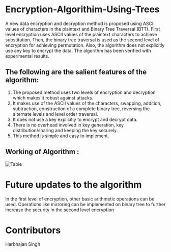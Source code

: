 # Encryption-Algorithim-Using-Trees
A new data encryption and decryption method is proposed using ASCII values of characters in the plaintext and Binary Tree Traversal (BTT). First level encryption uses ASCII values of the plaintext characters to achieve substitution. Then, the binary tree traversal is used as the second level of encryption for achieving permutation. Also, the algorithm does not explicitly use any key to encrypt the data. The algorithm has been verified with experimental results.

## The following are the salient features of the algorithm:
1. The proposed method uses two levels of encryption and decryption which makes it robust against attacks.
2. It makes use of the ASCII values of the characters, swapping, addition, subtraction, construction of a
complete binary tree, reversing the alternate levels and level order traversal.
3. It does not use a key explicitly to encrypt and decrypt data.
4. There is no overhead involved in key generation, key distribution/sharing and keeping the key securely.
5. This method is simple and easy to implement.

## Working of Algorithm :

![Table](https://i.ibb.co/Yh6KSSt/Screenshot-from-2020-09-20-23-55-54.png)

# Future updates to the algorithm
In the first level of encryption, other basic arithmetic operations can be used. Operations like mirroring can be
implemented on binary tree to further increase the security in the second level encryption
# Contributors
 Harbhajan Singh
 

